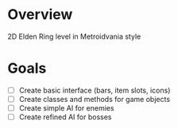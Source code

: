# Overview

2D Elden Ring level in Metroidvania style

# Goals

- [ ] Create basic interface (bars, item slots, icons)
- [ ] Create classes and methods for game objects
- [ ] Create simple AI for enemies
- [ ] Create refined AI for bosses